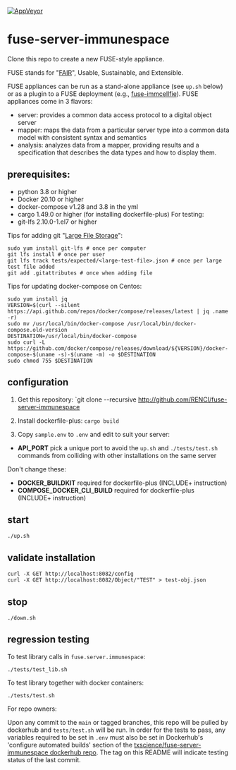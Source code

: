 [![AppVeyor](https://img.shields.io/docker/cloud/build/txscience/fuse-server-immunespace?style=plastic)](https://hub.docker.com/repository/docker/txscience/fuse-server-immunespace/builds)

# fuse-server-immunespace

Clone this repo to create a new FUSE-style appliance.

FUSE stands for "[FAIR](https://www.go-fair.org/)", Usable, Sustainable, and Extensible.

FUSE appliances can be run as a stand-alone appliance (see `up.sh` below) or as a plugin to a FUSE deployment (e.g., [fuse-immcellfie](http://github.com/RENCI/fuse-immcellfie)). FUSE appliances come in 3 flavors:
* server: provides a common data access protocol to a digital object server
* mapper: maps the data from a particular server type into a common data model with consistent syntax and semantics
* analysis: analyzes data from a mapper, providing results and a specification that describes the data types and how to display them.

## prerequisites:
* python 3.8 or higher
* Docker 20.10 or higher
* docker-compose v1.28 and 3.8 in the yml
* cargo 1.49.0 or higher (for installing dockerfile-plus)
For testing:
* git-lfs 2.10.0-1.el7 or higher

Tips for adding git "[Large File Storage](https://git-lfs.github.com/)":
```
sudo yum install git-lfs # once per computer
git lfs install # once per user
git lfs track tests/expected/<large-test-file>.json # once per large test file added
git add .gitattributes # once when adding file
```

Tips for updating docker-compose on Centos:

```
sudo yum install jq
VERSION=$(curl --silent https://api.github.com/repos/docker/compose/releases/latest | jq .name -r)
sudo mv /usr/local/bin/docker-compose /usr/local/bin/docker-compose.old-version
DESTINATION=/usr/local/bin/docker-compose
sudo curl -L https://github.com/docker/compose/releases/download/${VERSION}/docker-compose-$(uname -s)-$(uname -m) -o $DESTINATION
sudo chmod 755 $DESTINATION
```

## configuration

1. Get this repository:
`git clone --recursive http://github.com/RENCI/fuse-server-immunespace

2. Install dockerfile-plus:
`cargo build`

2. Copy `sample.env` to `.env` and edit to suit your server:
* __API_PORT__ pick a unique port to avoid the `up.sh` and `./tests/test.sh` commands from colliding with other installations on the same server

Don't change these:
* __DOCKER_BUILDKIT__ required for dockerfile-plus (INCLUDE+ instruction)
* __COMPOSE_DOCKER_CLI_BUILD__ required for dockerfile-plus (INCLUDE+ instruction)

## start
```
./up.sh
```

## validate installation
```
curl -X GET http://localhost:8082/config
curl -X GET http://localhost:8082/Object/"TEST" > test-obj.json
```

## stop
```
./down.sh
```
## regression testing

To test library calls in `fuse.server.immunespace`:
```
./tests/test_lib.sh
```
To test library together with docker containers:
```
./tests/test.sh
```

For repo owners:

Upon any commit to the `main` or tagged branches, this repo will be pulled by dockerhub and `tests/test.sh` will be run. In order for the tests to pass, any variables required to be set in `.env` must also be set in Dockerhub's 'configure automated builds' section of the [txscience/fuse-server-immunespace dockerhub repo](https://hub.docker.com/repository/docker/txscience/fuse-server-immunespace/builds). The tag on this README will indicate testing status of the last commit.
